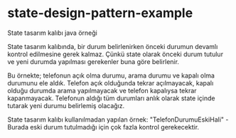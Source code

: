 # state-design-pattern-example
State tasarım kalıbı java örneği


State tasarım kalıbında, bir durum belirlenirken önceki durumun devamlı kontrol edilmesine gerek kalmaz. Çünkü state olarak önceki durum tutulur ve yeni durumda yapılması gerekenler buna göre belirlenir.


Bu örnekte; telefonun açık olma durumu, arama durumu ve kapalı olma durumunu ele aldık. Telefon açık olduğunda tekrar açılmayacak, kapalı olduğu durumda arama yapılmayacak ve telefon kapalıysa tekrar kapanmayacak. Telefonun aldığı tüm durumları anlık olarak state içinde tutarak yeni durumu belirlemiş olacağız. 


State tasarım kalıbı kullanılmadan yapılan örnek: "TelefonDurumuEskiHali" - Burada eski durum tutulmadığı için çok fazla kontrol gerekecektir.
